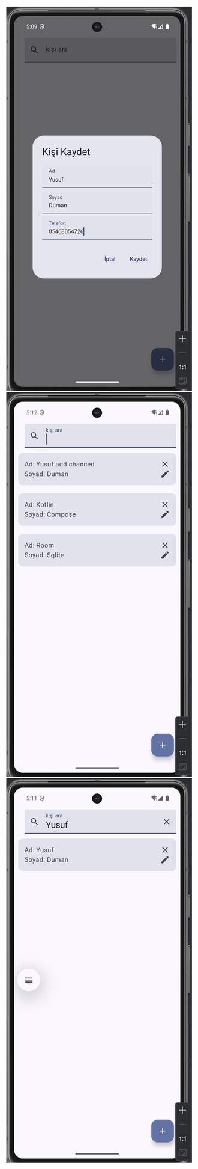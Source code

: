![image alt](https://github.com/dumanYusuf/RoomCrud/blob/master/Room1.png?raw=true)
![image alt](https://github.com/dumanYusuf/RoomCrud/blob/master/Room2.png?raw=true)
![image alt](https://github.com/dumanYusuf/RoomCrud/blob/master/Room3.png?raw=true)
